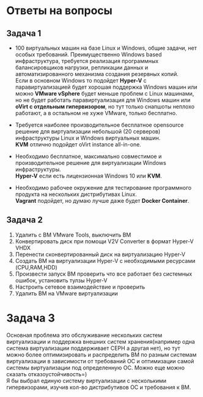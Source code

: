 # Ответы на вопросы

## Задача 1

* 100 виртуальных машин на базе Linux и Windows, общие задачи, нет особых требований. Преимущественно Windows based инфраструктура, требуется реализация программных балансировщиков нагрузки, репликации данных и автоматизированного механизма создания резервных копий.<br>
Если в основном Windows то подойдет **Hyper-V** c паравиртуализацией будет хорошая поддержка Windows машин или можно **VMware vSphere** будет меньше проблем с Linux машинами, но не будет работать паравиртуализация для Windows машин или **oVirt с отдельным гипервизором**, но тут только снапшоты неплохо работают, а в остальном не хуже VMware, только бесплатно.<p>
* Требуется наиболее производительное бесплатное opensource решение для виртуализации небольшой (20 серверов) инфраструктуры Linux и Windows виртуальных машин.<br>
 **KVM** отлично подойдет oVirt instance all-in-one.<p> 
* Необходимо бесплатное, максимально совместимое и производительное решение для виртуализации Windows инфраструктуры.<br>
 **Hyper-V** если есть лицензионная Windows 10 или **KVM**.<p>
* Необходимо рабочее окружение для тестирование программного продукта на нескольких дистрибутивах Linux.<br>
 **Vagrant** подойдет, но думаю лучше даже будет **Docker Container**.<p>


## Задача 2

1. Удалить с ВМ VMware Tools, выключить ВМ
2. Конвертировать диск при помощи V2V Converter в формат Hyper-V VHDX
3. Перенести сконвертированный диск на виртуализацию Hyper-V
4. Создать ВМ на виртуализации Hyper-V с необходимыми ресурсами (CPU,RAM,HDD)
5. Произвести запуск ВМ проверить что все работает без системных ошибок, установить тулзы Hyper-V 
6. Настроить сетевое взаимодействие и проверить
7. Удалить ВМ на VMware виртуализации

# Задача 3

Основная проблема это обслуживание нескольких систем виртуализации и поддержка внешних систем хранения(например одна система виртуализации поддерживает CEPH а другая нет), но тут можно более оптимизировать и распределить ВМ по разным системам виртуализации в зависимости от требований ОС и оптимизации самой системы виртуализации под определенную ОС. Можно еще можно сказать отказоустойчивость=)<br>
Я бы выбрал единую систему виртуализации с несколькими гипервизорами, изучив кол-во дистрибутивов ОС и требования к ВМ. 

